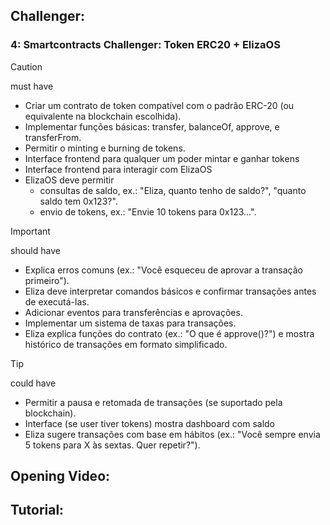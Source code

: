 ## Challenger:

### 4: Smartcontracts Challenger: Token ERC20 + ElizaOS

> [!CAUTION]
> must have

- Criar um contrato de token compatível com o padrão ERC-20 (ou equivalente na blockchain escolhida).
- Implementar funções básicas: transfer, balanceOf, approve, e transferFrom.
- Permitir o minting e burning de tokens.
- Interface frontend para qualquer um poder mintar e ganhar tokens
- Interface frontend para interagir com ElizaOS
- ElizaOS deve permitir
  - consultas de saldo, ex.: "Eliza, quanto tenho de saldo?", "quanto saldo tem 0x123?".
  - envio de tokens, ex.: "Envie 10 tokens para 0x123...".

> [!IMPORTANT]
> should have
- Explica erros comuns (ex.: "Você esqueceu de aprovar a transação primeiro").
- Eliza deve interpretar comandos básicos e confirmar transações antes de executá-las.
- Adicionar eventos para transferências e aprovações.
- Implementar um sistema de taxas para transações.
- Eliza explica funções do contrato (ex.: "O que é approve()?") e mostra histórico de transações em formato simplificado.

> [!TIP]
> could have

- Permitir a pausa e retomada de transações (se suportado pela blockchain).
- Interface (se user tiver tokens) mostra dashboard com saldo
- Eliza sugere transações com base em hábitos (ex.: "Você sempre envia 5 tokens para X às sextas. Quer repetir?").

## Opening Video:


## Tutorial:
